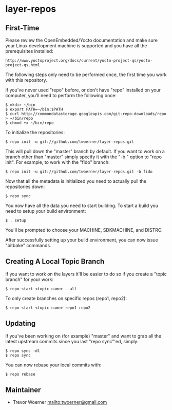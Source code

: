 layer-repos
===========

First-Time
----------

Please review the OpenEmbedded/Yocto documentation and make sure your Linux
development machine is supported and you have all the prerequisites installed:

	http://www.yoctoproject.org/docs/current/yocto-project-qs/yocto-project-qs.html

The following steps only need to be performed once, the first time you work
with this repository.

If you've never used "repo" before, or don't have "repo" installed on your
computer, you'll need to perform the following once:

	$ mkdir ~/bin
	$ export PATH=~/bin:$PATH
	$ curl http://commondatastorage.googleapis.com/git-repo-downloads/repo > ~/bin/repo
	$ chmod +x ~/bin/repo

To initialize the repositories:

	$ repo init -u git://github.com/twoerner/layer-repos.git

This will pull down the "master" branch by default. If you want to work on a
branch other than "master" simply specify it with the "-b <branch>" option to
"repo init". For example, to work with the "fido" branch:

	$ repo init -u git://github.com/twoerner/layer-repos.git -b fido

Now that all the metadata is initialized you need to actually pull the
repositories down:

	$ repo sync

You now have all the data you need to start building. To start a build you
need to setup your build environment:

	$ . setup

You'll be prompted to choose your MACHINE, SDKMACHINE, and DISTRO.

After successfully setting up your build environment, you can now issue
"bitbake" commands.


Creating A Local Topic Branch
-----------------------------

If you want to work on the layers it'll be easier to do so if you create a
"topic branch" for your work:

	$ repo start <topic-name> --all

To only create branches on specific repos (repo1, repo2):

	$ repo start <topic-name> repo1 repo2


Updating
--------

If you've been working on (for example) "master" and want to grab all the
latest upstream commits since you last "repo sync"'ed, simply:

	$ repo sync -dl
	$ repo sync

You can now rebase your local commits with:

	$ repo rebase


Maintainer
----------

* Trevor Woerner <mailto:twoerner@gmail.com>
